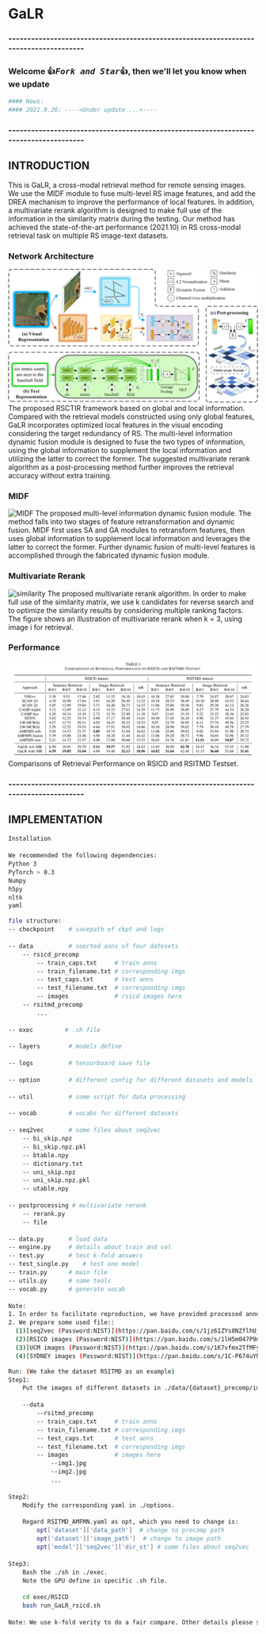 # GaLR

### -------------------------------------------------------------------------------------
### Welcome :+1:_<big>`Fork and Star`</big>_:+1:, then we'll let you know when we update

```bash
#### News:
#### 2021.9.26: ---->Under update ...<----
```
### -------------------------------------------------------------------------------------

## INTRODUCTION
This is GaLR, a cross-modal retrieval method for remote sensing images.
We use the MIDF module to fuse multi-level RS image features, and add the DREA mechanism to improve the performance of local features.
In addition, a multivariate rerank algorithm is designed to make full use of the information in the similarity matrix during the testing.
Our method has achieved the state-of-the-art performance (2021.10) in RS cross-modal retrieval task on multiple RS image-text datasets.

### Network Architecture
![arch image](./figure/GaLR.jpg)
The proposed RSCTIR framework based on global and local information. Compared with the retrieval models constructed using only global features, GaLR incorporates optimized local features in the visual encoding considering the target redundancy of RS. The multi-level information dynamic fusion module is designed to fuse the two types of information, using the global information to supplement the local information and utilizing the latter to correct the former. The suggested multivariate rerank algorithm as a post-processing method further improves the retrieval accuracy without extra training.

### MIDF
<img src="https://github.com/xiaoyuan1996/GaLR/blob/main/figure/MIDF.jpg" width="600"  alt="MIDF"/>
The proposed multi-level information dynamic fusion module. The method falls into two stages of feature retransformation and dynamic fusion. MIDF first uses SA and GA modules to retransform features, then uses global information to supplement local information and leverages the latter to correct the former. Further dynamic fusion of multi-level features is accomplished through the fabricated dynamic fusion module.

### Multivariate Rerank
<img src="https://github.com/xiaoyuan1996/GaLR/blob/main/figure/similarity.jpg" width="600"  alt="similarity"/>
The proposed multivariate rerank algorithm. In order to make full use of the similarity matrix, we use k candidates for reverse search and to optimize the similarity results by considering multiple ranking factors. The figure shows an illustration of multivariate rerank when k = 3, using image i for retrieval.

### Performance
![performance](./figure/performance.jpg)
Comparisons of Retrieval Performance on RSICD and RSITMD Testset.
### -------------------------------------------------------------------------------------
## IMPLEMENTATION

```bash
Installation

We recommended the following dependencies:
Python 3
PyTorch > 0.3
Numpy
h5py
nltk
yaml
```

```bash
file structure:
-- checkpoint    # savepath of ckpt and logs

-- data          # soorted anns of four datesets
    -- rsicd_precomp
        -- train_caps.txt     # train anns
        -- train_filename.txt # corresponding imgs
        -- test_caps.txt      # test anns
        -- test_filename.txt  # corresponding imgs
        -- images             # rsicd images here
    -- rsitmd_precomp
        ...

-- exec         # .sh file

-- layers        # models define

-- logs          # tensorboard save file

-- option        # different config for different datasets and models

-- util          # some script for data processing

-- vocab         # vocabs for different datasets

-- seq2vec       # some files about seq2vec
    -- bi_skip.npz
    -- bi_skip.npz.pkl
    -- btable.npy
    -- dictionary.txt
    -- uni_skip.npz
    -- uni_skip.npz.pkl
    -- utable.npy

-- postprocessing # multivariate rerank
    -- rerank.py
    -- file

-- data.py       # load data
-- engine.py     # details about train and val
-- test.py       # test k-fold answers
-- test_single.py    # test one model
-- train.py      # main file
-- utils.py      # some tools
-- vocab.py      # generate vocab

Note:
1. In order to facilitate reproduction, we have provided processed annotations.
2. We prepare some used file::
  (1)[seq2vec (Password:NIST)](https://pan.baidu.com/s/1jz61ZYs8NZflhU_Mm4PbaQ)
  (2)[RSICD images (Password:NIST)](https://pan.baidu.com/s/1lH5m047P9m2IvoZMPsoDsQ)
  (3)[UCM images (Password:NIST)](https://pan.baidu.com/s/1K7vfmx2TfMFyViqTyJQSgg)
  (4)[SYDNEY images (Password:NIST)](https://pan.baidu.com/s/1C-P674uYh7-XKUDpcJL2aA)
```

```bash
Run: (We take the dataset RSITMD as an example)
Step1:
    Put the images of different datasets in ./data/{dataset}_precomp/images/

    --data
        --rsitmd_precomp
        -- train_caps.txt     # train anns
        -- train_filename.txt # corresponding imgs
        -- test_caps.txt      # test anns
        -- test_filename.txt  # corresponding imgs
        -- images             # images here
            --img1.jpg
            --img2.jpg
            ...

Step2:
    Modify the corresponding yaml in ./options.

    Regard RSITMD_AMFMN.yaml as opt, which you need to change is:
        opt['dataset']['data_path']  # change to precomp path
        opt['dataset']['image_path']  # change to image path
        opt['model']['seq2vec']['dir_st'] # some files about seq2vec

Step3:
    Bash the ./sh in ./exec.
    Note the GPU define in specific .sh file.

    cd exec/RSICD
    bash run_GaLR_rsicd.sh

Note: We use k-fold verity to do a fair compare. Other details please see the code itself.
```
